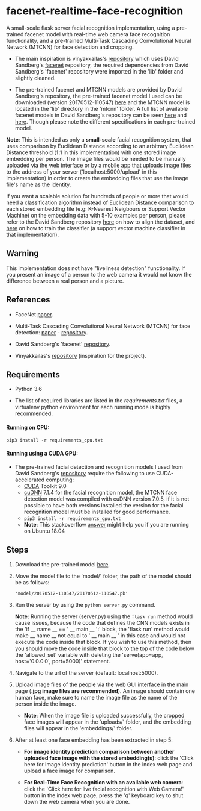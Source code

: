 # facenet-realtime-face-recognition

A small-scale flask server facial recognition implementation, using a pre-trained facenet model with real-time web camera face recognition functionality, and a pre-trained Multi-Task Cascading Convolutional Neural Network (MTCNN) for face detection and cropping.

* The main inspiration is vinyakkailas's [repository](https://github.com/vinayakkailas/Face_Recognition) which uses David Sandberg's [facenet](https://github.com/davidsandberg/facenet) repository, the required dependencies from David Sandberg's 'facenet' repository were imported in the 'lib' folder and slightly cleaned.

* The pre-trained facenet and MTCNN models are provided by David Sandberg's repository, the pre-trained facenet model I used can be downloaded (version 20170512-110547) [here](https://drive.google.com/file/d/0B5MzpY9kBtDVZ2RpVDYwWmxoSUk/edit) and the MTCNN model is located in the 'lib' directory in the 'mtcnn' folder. A full list of available facenet models in David Sandberg's repository can be seen [here](https://github.com/davidsandberg/facenet/wiki/Training-using-the-VGGFace2-dataset#difference-to-previous-models) and [here](https://github.com/davidsandberg/facenet#pre-trained-models). Though please note the different specifications in each pre-trained model.

**Note**: This is intended as only a **small-scale** facial recognition system, that uses comparison by Euclidean Distance according to an arbitrary Euclidean Distance threshold (**1.1** in this implementation) with one stored image embedding per person. The image files would be needed to be manually uploaded via the web interface or by a mobile app that uploads image files to the address of your server ('localhost:5000/upload' in this implementation) in order to create the embedding files that use the image file's name as the identity.

If you want a scalable solution for hundreds of people or more that would need a classification algorithm instead of Euclidean Distance comparison to each stored embedding file (e.g: K-Nearest Neigbours or Support Vector Machine) on the embedding data with 5-10 examples per person, please refer to the David Sandberg repository [here](https://github.com/davidsandberg/facenet/wiki/Validate-on-lfw#4-align-the-lfw-dataset) on how to align the dataset, and [here](https://github.com/davidsandberg/facenet/wiki/Train-a-classifier-on-own-images) on how to train the classifier (a support vector machine classifier in that implementation).

## Warning
This implementation does not have "liveliness detection" functionality. If you present an image of a person to the web camera it would not know the difference between a real person and a picture.

## References
* FaceNet [paper](https://arxiv.org/abs/1503.03832).

* Multi-Task Cascading Convolutional Neural Network (MTCNN) for face detection: [paper](https://arxiv.org/abs/1604.02878) - [repository](https://github.com/kpzhang93/MTCNN_face_detection_alignment).

* David Sandberg's 'facenet' [repository](https://github.com/davidsandberg/facenet).

* Vinyakkailas's [repository](https://github.com/vinayakkailas/Face_Recognition) (inspiration for the project).


## Requirements
* Python 3.6

* The list of required libraries are listed in the *requirements.txt* files, a virtualenv python environment for each running mode is highly recommended.

#### Running on CPU:
```pip3 install -r requirements_cpu.txt```

#### Running using a CUDA GPU:
* The pre-trained facial detection and recognition models I used from David Sandberg's [repository](https://github.com/davidsandberg/facenet) require the following to use CUDA-accelerated computing:
    * [CUDA](https://developer.nvidia.com/cuda-90-download-archive) Toolkit 9.0
    * [cuDNN](https://developer.nvidia.com/cudnn) 7.1.4 for the facial recognition model, the MTCNN face detection model was compiled with cuDNN version 7.0.5, if it is not possible to have both versions installed the version for the facial recognition model must be installed for good performance.
    * ```pip3 install -r requirements_gpu.txt```
    * __Note__: This stackoverflow [answer](https://stackoverflow.com/questions/48428415/importerror-libcublas-so-9-0-cannot-open-shared-object-file#48429585) might help you if you are running on Ubuntu 18.04
    
## Steps
1. Download the pre-trained model [here](https://drive.google.com/file/d/0B5MzpY9kBtDVZ2RpVDYwWmxoSUk/edit).

2. Move the model file to the 'model/' folder, the path of the model should be as follows:

     ```'model/20170512-110547/20170512-110547.pb'```

3. Run the server by using the ```python server.py``` command.

    __Note:__ Running the server (server.py) using the ```flask run``` method would cause issues, because the code that defines the CNN models exists in the 'if __ name __ == ' __ main __ ':' block, the 'flask run' method would make __ name __ not equal to ' __ main __ ' in this case and would not execute the code inside that block. If you wish to use this method, then you should move the code inside that block to the top of the code below the 'allowed_set' variable with deleting the 'serve(app=app, host='0.0.0.0', port=5000)' statement.

4. Navigate to the url of the server (default: localhost:5000).

5. Upload image files of the people via the web GUI interface in the main page (**.jpg image files are recommended**). An image should contain one human face, make sure to name the image file as the name of the person inside the image.

    * **Note**: When the image file is uploaded successfully, the cropped face images will appear in the 'uploads/' folder, and the embedding files will appear in the 'embeddings/' folder.

6. After at least one face embedding has been extracted in step 5:

    * **For image identity prediction comparison between another uploaded face image with the stored embedding(s)**: click the 'Click here for image identity prediction' button in the index web page and upload a face image for comparison.

    * **For Real-Time Face Recognition with an available web camera**: click the 'Click here for live facial recognition with Web Camera!' button in the index web page, press the 'q' keyboard key to shut down the web camera when you are done.

